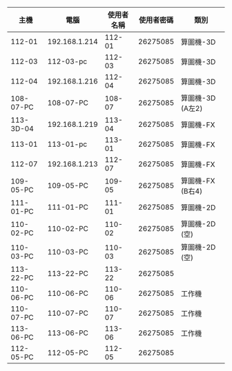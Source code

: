 
| 主機        | 電腦            | 使用者名稱  | 使用者密碼    | 類別           |
| --------- | ------------- | ------ | -------- | ------------ |
| 112-01    | 192.168.1.214 | 112-01 | 26275085 | 算圖機-3D       |
| 112-03    | 112-03-pc     | 112-03 | 26275085 | 算圖機-3D       |
| 112-04    | 192.168.1.216 | 112-04 | 26275085 | 算圖機-3D       |
| 108-07-PC | 108-07-PC     | 108-07 | 26275085 | 算圖機-3D (A左2) |
| 113-3D-04 | 192.168.1.219 | 113-04 | 26275085 | 算圖機-FX       |
| 113-01    | 113-01-pc     | 113-01 | 26275085 | 算圖機-FX       |
| 112-07    | 192.168.1.213 | 112-07 | 26275085 | 算圖機-FX       |
| 109-05-PC | 109-05-PC     | 109-05 | 26275085 | 算圖機-FX (B右4) |
| 111-01-PC | 111-01-PC     | 111-01 | 26275085 | 算圖機-2D       |
| 110-02-PC | 110-02-PC     | 110-02 | 26275085 | 算圖機-2D (空)   |
| 110-03-PC | 110-03-PC     | 110-03 | 26275085 | 算圖機-2D (空)   |
| 113-22-PC | 113-22-PC     | 113-22 | 26275085 |              |
| 110-06-PC | 110-06-PC     | 110-06 | 26275085 | 工作機          |
| 110-07-PC | 110-07-PC     | 110-07 | 26275085 | 工作機          |
| 113-06-PC | 113-06-PC     | 113-06 | 26275085 | 工作機          |
| 112-05-PC | 112-05-PC     | 112-05 | 26275085 |              |

